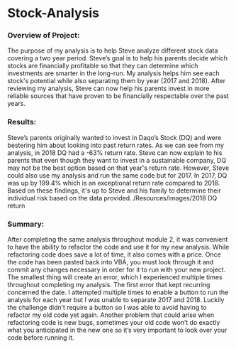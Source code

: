 # Stock-Analysis
### Overview of Project:
The purpose of my analysis is to help Steve analyze different stock data covering a two year period. Steve’s goal is to help his parents decide which 
stocks are financially profitable so that they can determine which investments are smarter in the long-run. My analysis helps him see each stock's 
potential while also separating them by year (2017 and 2018). After reviewing my analysis, Steve can now help his parents invest in more reliable 
sources that have proven to be financially respectable over the past years. 
### Results:
Steve’s parents originally wanted to invest in Daqo’s Stock (DQ) and were bestering him about looking into past return rates. As we can see from 
my analysis, in 2018 DQ had a -63% return rate. Steve can now explain to his parents that even though they want to invest in a sustainable company, 
DQ may not be the best option based on that year's return rate. However, Steve could also use my analysis and run the same code but for 2017. 
In 2017, DQ was up by 199.4% which is an exceptional return rate compared to 2018. Based on these findings, it's up to Steve and his family to 
determine their individual risk based on the data provided.
/Resources/images/2018 DQ return
### Summary:
After completing the same analysis throughout module 2, it was convenient to have the ability to refactor the code and use it for my new analysis. 
While refactoring code does save a lot of time, it also comes with a price. Once the code has been pasted back into VBA, you must look through it 
and commit any changes necessary in order for it to run with your new project. The smallest thing will create an error, which I experienced multiple 
times throughout completing my analysis. The first error that kept recurring concerned the date. I attempted multiple times to enable a button to run 
the analysis for each year but I was unable to separate 2017 and 2018. Luckily the challenge didn’t require a button so I was able to avoid having to 
refactor my old code yet again. Another problem that could arise when refactoring code is new bugs, sometimes your old code won’t do exactly what you 
anticipated in the new one so it’s very important to look over your code before running it. 
